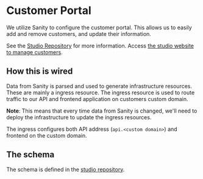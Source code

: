 # Customer Portal

We utilize Sanity to configure the customer portal. This allows us to easily add
and remove customers, and update their information.

See the [Studio Repository][studio-repo] for more
information. Access [the studio website to manage customers][studio].

[studio-repo]: https://github.com/flexisoftorg/studio
[studio]: https://studio.flexisoft.bjerk.dev

## How this is wired

Data from Sanity is parsed and used to generate infrastructure resources. These
are mainly a ingress resource. The ingress resource is used to route traffic to
our API and frontend application on customers custom domain.

**Note**: This means that every time data from Sanity is changed, we'll need to
deploy the infrastructure to update the ingress resources.

The ingress configures both API address (`api.<custom domain>`) and frontend on
the custom domain.

## The schema

The schema is defined in the [studio repository][schema].

[schema]: https://github.com/flexisoftorg/studio/blob/main/schemas/customer.ts